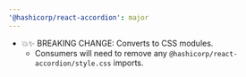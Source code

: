 ```yaml
---
'@hashicorp/react-accordion': major
---
```


- 💥✨ BREAKING CHANGE: Converts to CSS modules.
  - Consumers will need to remove any `@hashicorp/react-accordion/style.css` imports.
